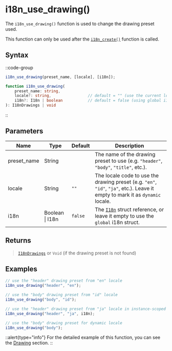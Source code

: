 # i18n_use_drawing()

The `i18n_use_drawing()` function is used to change the drawing preset used. 

This function can only be used after the [`i18n_create()`](/v1/api-reference/functions/i18n-create) function is called.

## Syntax

::code-group
```js [Usage]
i18n_use_drawing(preset_name, [locale], [i18n]);
```

```ts [Signature]
function i18n_use_drawing(
    preset_name: string,
    locale?: string,                // default = "" (use the current locale)
    i18n?: I18n | boolean           // default = false (using global i18n struct)
): I18nDrawings | void
```
::

## Parameters

| Name        | Type              | Default      | Description |
|-------------|-------------------|--------------|-------------|
| preset_name | String            |              | The name of the drawing preset to use (e.g. `"header"`, `"body"`, `"title"`, etc.). |
| locale      | String            | `""`         | The locale code to use the drawing preset (e.g. `"en"`, `"id"`, `"ja"`, etc.). Leave it empty to mark it as `dynamic` locale. |
| i18n        | Boolean \| I18n | `false`      | The [`I18n`](/v1/api-reference/functions/i18n-create) struct reference, or leave it empty to use the `global` i18n struct. |

## Returns

> [`I18nDrawings`](/v1/api-reference/constructors#i18ndrawings) or `Void` (if the drawing preset is not found)

## Examples

```js [Draw/Draw GUI Event]
// use the "header" drawing preset from "en" locale
i18n_use_drawing("header", "en");

// use the "body" drawing preset from "id" locale
i18n_use_drawing("body", "id");

// use the "header" drawing preset from "ja" locale in instance-scoped i18n struct
i18n_use_drawing("header", "ja", i18n);

// use the "body" drawing preset for dynamic locale
i18n_use_drawing("body");
```

::alert{type="info"}
For the detailed example of this function, you can see the [Drawing](/v1/usage/drawing#i18n_use_drawing) section.
::
